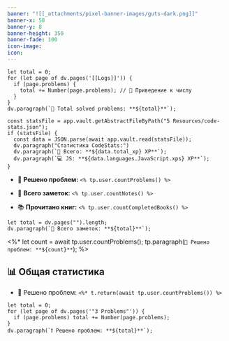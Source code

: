 ```yaml
---
banner: "![[_attachments/pixel-banner-images/guts-dark.png]]"
banner-x: 58
banner-y: 8
banner-height: 350
banner-fade: 100
icon-image: 
icon:
---
```


```dataviewjs
let total = 0;
for (let page of dv.pages('[[Logs]]')) {
  if (page.problems) {
    total += Number(page.problems); // 🔧 Приведение к числу
  }
}
dv.paragraph(`🧩 Total solved problems: **${total}**`);

```

```dataviewjs
const statsFile = app.vault.getAbstractFileByPath("5 Resources/code-stats.json");
if (statsFile) {
  const data = JSON.parse(await app.vault.read(statsFile));
  dv.paragraph("Статистика CodeStats:")
  dv.paragraph(`🧠 Всего: **${data.total_xp} XP**`);
  dv.paragraph(`💻 JS: **${data.languages.JavaScript.xps} XP**`);
}
```

- 🧩 **Решено проблем:** `<% tp.user.countProblems() %>`
    
- 📁 **Всего заметок:** `<% tp.user.countNotes() %>`
    
- 📚 **Прочитано книг:** `<% tp.user.countCompletedBooks() %>`

```dataviewjs
let total = dv.pages("").length;
dv.paragraph(`🧩 Всего заметок: **${total}**`);
```



<%* 
let count = await tp.user.countProblems();
tp.paragraph(`🧩 Решено проблем: **${count}**`);
%>

## 📊 Общая статистика

- 🧩 Решено проблем: `<%* t.return(await tp.user.countProblems()) %>`


```dataviewjs
let total = 0;
for (let page of dv.pages('"3 Problems"')) {
  if (page.problems) total += Number(page.problems);
}
dv.paragraph(`❗ Решено проблем: **${total}**`);

```
